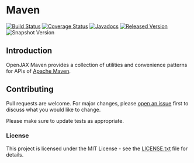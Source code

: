 # Maven

[![Build Status](https://github.com/openjax/maven/actions/workflows/build.yml/badge.svg)](https://github.com/openjax/maven/actions/workflows/build.yml)
[![Coverage Status](https://coveralls.io/repos/github/openjax/maven/badge.svg)](https://coveralls.io/github/openjax/maven)
[![Javadocs](https://www.javadoc.io/badge/org.openjax.maven/maven.svg)](https://www.javadoc.io/doc/org.openjax.maven/maven)
[![Released Version](https://img.shields.io/maven-central/v/org.openjax.maven/maven.svg)](https://mvnrepository.com/artifact/org.openjax.maven/maven)
![Snapshot Version](https://img.shields.io/nexus/s/org.openjax.maven/maven?label=maven-snapshot&server=https%3A%2F%2Foss.sonatype.org)

## Introduction

OpenJAX Maven provides a collection of utilities and convenience patterns for APIs of [Apache Maven][apache-maven].

## Contributing

Pull requests are welcome. For major changes, please [open an issue](../../issues) first to discuss what you would like to change.

Please make sure to update tests as appropriate.

### License

This project is licensed under the MIT License - see the [LICENSE.txt](LICENSE.txt) file for details.

[apache-maven]: http://maven.apache.org